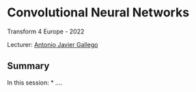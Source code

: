 # Convolutional Neural Networks

Transform 4 Europe - 2022

Lecturer: [Antonio Javier Gallego](mailto:jgallego@dlsi.ua.es)

## Summary
In this session:
    * ....